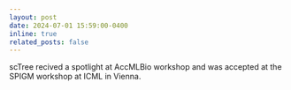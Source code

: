 ```yaml
---
layout: post
date: 2024-07-01 15:59:00-0400
inline: true
related_posts: false
---
```


scTree recived a spotlight at AccMLBio workshop and was accepted at the SPIGM workshop at ICML in Vienna.
